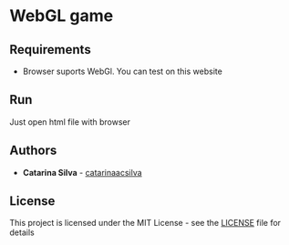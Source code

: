 # WebGL game


## Requirements

- Browser suports WebGl. You can test on this website

## Run

Just open html file with browser


## Authors

* **Catarina Silva** - [catarinaacsilva](https://github.com/catarinaacsilva)

## License

This project is licensed under the MIT License - see the [LICENSE](LICENSE) file for details